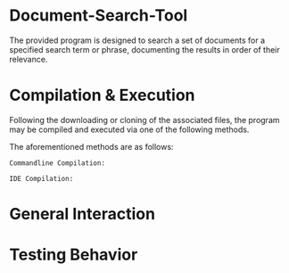 # Document-Search-Tool
The provided program is designed to search a set of documents for a specified search term or phrase, documenting the results in order of their relevance.

# Compilation & Execution
Following the downloading or cloning of the associated files, the program may be compiled and executed via one of the following methods.

The aforementioned methods are as follows:

    Commandline Compilation:
    
    IDE Compilation:

# General Interaction

# Testing Behavior
